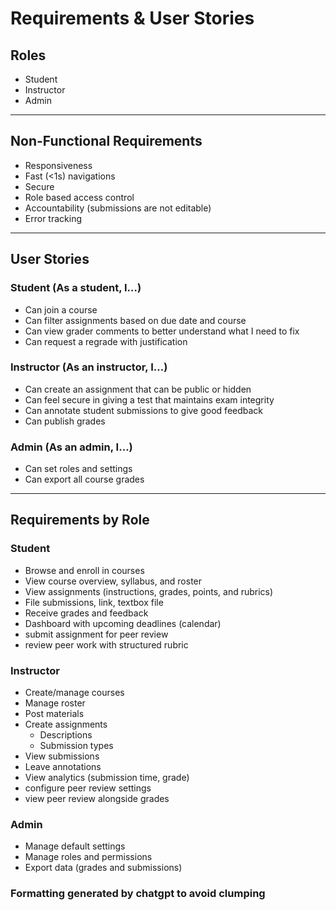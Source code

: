 # Requirements & User Stories

## Roles
- Student  
- Instructor  
- Admin  

---

## Non-Functional Requirements
- Responsiveness  
- Fast (<1s) navigations  
- Secure  
- Role based access control  
- Accountability (submissions are not editable)  
- Error tracking  

---

## User Stories

### Student (As a student, I…)
- Can join a course  
- Can filter assignments based on due date and course  
- Can view grader comments to better understand what I need to fix  
- Can request a regrade with justification  

### Instructor (As an instructor, I…)
- Can create an assignment that can be public or hidden  
- Can feel secure in giving a test that maintains exam integrity  
- Can annotate student submissions to give good feedback  
- Can publish grades  

### Admin (As an admin, I…)
- Can set roles and settings  
- Can export all course grades  

---

## Requirements by Role

### Student
- Browse and enroll in courses  
- View course overview, syllabus, and roster  
- View assignments (instructions, grades, points, and rubrics)  
- File submissions, link, textbox file  
- Receive grades and feedback  
- Dashboard with upcoming deadlines (calendar)
- submit assignment for peer review
- review peer work with structured rubric 

### Instructor
- Create/manage courses  
- Manage roster  
- Post materials  
- Create assignments  
  - Descriptions  
  - Submission types  
- View submissions  
- Leave annotations  
- View analytics (submission time, grade)
- configure peer review settings
- view peer review alongside grades 

### Admin
- Manage default settings  
- Manage roles and permissions  
- Export data (grades and submissions)  


### Formatting generated by chatgpt to avoid clumping
